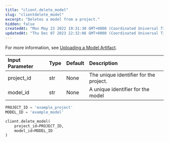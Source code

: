 ```yaml
---
title: "client.delete_model"
slug: "clientdelete_model"
excerpt: "Deletes a model from a project."
hidden: false
createdAt: "Mon May 23 2022 19:31:30 GMT+0000 (Coordinated Universal Time)"
updatedAt: "Thu Dec 07 2023 22:32:06 GMT+0000 (Coordinated Universal Time)"
---
```

For more information, see [Uploading a Model Artifact](doc:uploading-model-artifacts).

| Input Parameter | Type | Default | Description                            |
| :-------------- | :--- | :------ | :------------------------------------- |
| project_id      | str  | None    | The unique identifier for the project. |
| model_id        | str  | None    | A unique identifier for the model      |

```python Usage
PROJECT_ID = 'example_project'
MODEL_ID = 'example_model'

client.delete_model(
    project_id=PROJECT_ID,
    model_id=MODEL_ID
)
```
